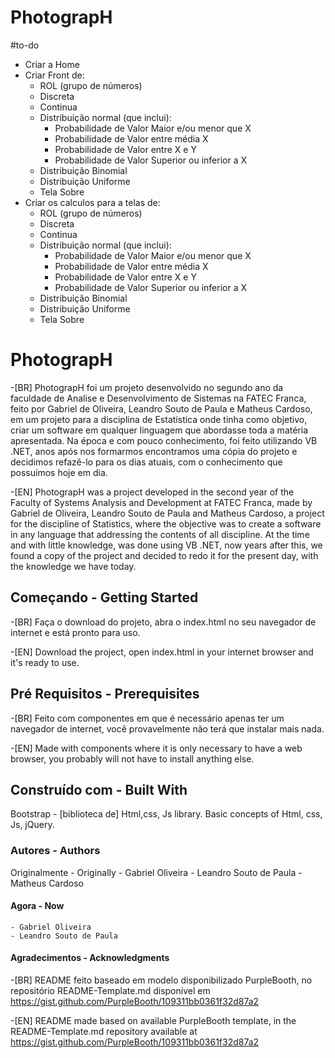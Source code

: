 # PhotograpH

#to-do
- Criar a Home
- Criar Front de:
	- ROL (grupo de números)
	- Discreta
	- Continua
	- Distribuição normal (que inclui):
		- Probabilidade de Valor Maior e/ou menor que X
		- Probabilidade de Valor entre média X
		- Probabilidade de Valor entre X e Y
		- Probabilidade de Valor Superior ou inferior a X
	- Distribuição Binomial
	- Distribuição Uniforme
	- Tela Sobre
- Criar os calculos para a telas de:
	- ROL (grupo de números)
	- Discreta
	- Continua
	- Distribuição normal (que inclui):
		- Probabilidade de Valor Maior e/ou menor que X
		- Probabilidade de Valor entre média X
		- Probabilidade de Valor entre X e Y
		- Probabilidade de Valor Superior ou inferior a X
	- Distribuição Binomial
	- Distribuição Uniforme
	- Tela Sobre
	
# PhotograpH

 -[BR] PhotograpH foi um projeto desenvolvido no segundo ano da faculdade de Analise e Desenvolvimento de Sistemas na FATEC Franca, feito por Gabriel de Oliveira, 
Leandro Souto de Paula e Matheus Cardoso, em um projeto para a disciplina de Estatística onde tinha como objetivo, criar um software em qualquer linguagem que 
abordasse toda a matéria apresentada.
Na época e com pouco conhecimento, foi feito utilizando VB .NET, anos após nos formarmos encontramos uma cópia do projeto e decidimos refazê-lo para os dias atuais,
com o conhecimento que possuímos hoje em dia.

-[EN] PhotograpH was a project developed in the second year of the Faculty of Systems Analysis and Development at FATEC Franca, made by Gabriel de Oliveira,
Leandro Souto de Paula and Matheus Cardoso, a project for the discipline of Statistics, where the objective was to create a software in any language that 
addressing the contents of all discipline.
At the time and with little knowledge, was done using VB .NET, now years after this, we found a copy of the project and decided to redo it for the present day,
with the knowledge we have today.


## Começando - Getting Started

-[BR] Faça o download do projeto, abra o index.html no seu navegador de internet e está pronto para uso.

-[EN] Download the project, open index.html in your internet browser and it's ready to use.


## Pré Requisitos - Prerequisites

-[BR] Feito com componentes em que é necessário apenas ter um navegador de internet, você provavelmente não terá que instalar mais nada.

-[EN] Made with components where it is only necessary to have a web browser, you probably will not have to install anything else.


## Construído com - Built With

Bootstrap - [biblioteca de] Html,css, Js library.
Basic concepts of Html, css, Js, jQuery.


### Autores - Authors
Originalmente - Originally
	- Gabriel Oliveira
	- Leandro Souto de Paula
	- Matheus Cardoso
	
#### Agora - Now
	- Gabriel Oliveira
	- Leandro Souto de Paula

#### Agradecimentos - Acknowledgments
-[BR] README feito baseado em modelo disponibilizado PurpleBooth, no repositório README-Template.md disponível em https://gist.github.com/PurpleBooth/109311bb0361f32d87a2

-[EN] README made based on available PurpleBooth template, in the README-Template.md repository available at https://gist.github.com/PurpleBooth/109311bb0361f32d87a2
